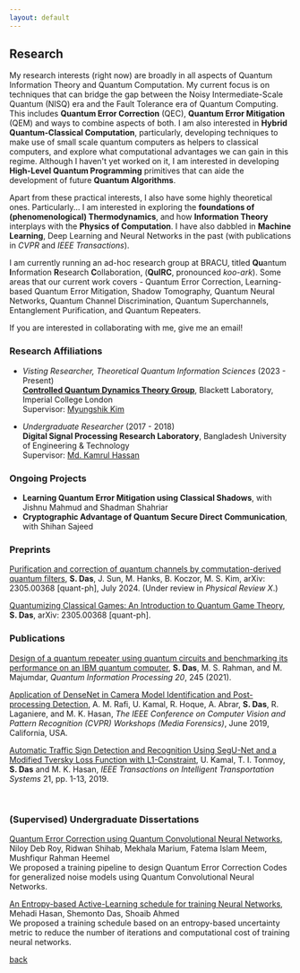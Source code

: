 ```yaml
---
layout: default
---
```


## Research

My research interests (right now) are broadly in all aspects of Quantum Information Theory and Quantum Computation. My current focus is on techniques that can bridge the gap between the Noisy Intermediate-Scale Quantum (NISQ) era and the Fault Tolerance era of Quantum Computing. This includes **Quantum Error Correction** (QEC), **Quantum Error Mitigation** (QEM) and ways to combine aspects of both. I am also interested in **Hybrid Quantum-Classical Computation**, particularly, developing techniques to make use of small scale quantum computers as helpers to classical computers, and explore what computational advantages we can gain in this regime. Although I haven't yet worked on it, I am interested in developing **High-Level Quantum Programming** primitives that can aide the development of future **Quantum Algorithms**. 

Apart from these practical interests, I also have some highly theoretical ones. Particularly... I am interested in exploring the **foundations of (phenomenological) Thermodynamics**, and how **Information Theory** interplays with the **Physics of Computation**. I have also dabbled in **Machine Learning**, Deep Learning and Neural Networks in the past (with publications in _CVPR_ and _IEEE Transactions_). 

I am currently running an ad-hoc research group at BRACU, titled **Qu**antum **I**nformation **R**esearch **C**ollaboration, (**QuIRC**, pronounced _koo-ark_). Some areas that our current work covers - Quantum Error Correction, Learning-based Quantum Error Mitigation, Shadow Tomography, Quantum Neural Networks, Quantum Channel Discrimination, Quantum Superchannels, Entanglement Purification, and Quantum Repeaters. 

If you are interested in collaborating with me, give me an email!

### Research Affiliations
- _Visting Researcher, Theoretical Quantum Information Sciences_ (2023 - Present)\
  [**Controlled Quantum Dynamics Theory Group**](https://www.imperial.ac.uk/a-z-research/quantum-optics-and-laser-science/research/controlled-quantum-dynamics/), Blackett Laboratory, Imperial College London\
  Supervisor: [Myungshik Kim](https://profiles.imperial.ac.uk/m.kim)
  
- _Undergraduate Researcher_ (2017 - 2018)\
  **Digital Signal Processing Research Laboratory**, Bangladesh University of Engineering & Technology\
  Supervisor: [Md. Kamrul Hassan](https://khasan.buet.ac.bd/)

### Ongoing Projects
- **Learning Quantum Error Mitigation using Classical Shadows**, with Jishnu Mahmud and Shadman Shahriar
- **Cryptographic Advantage of Quantum Secure Direct Communication**, with Shihan Sajeed

### Preprints
[Purification and correction of quantum channels by commutation-derived quantum filters](https://arxiv.org/abs/2407.20173), **S. Das**, J. Sun, M. Hanks, B. Koczor, M. S. Kim, arXiv: 2305.00368 [quant-ph], July 2024. (Under review in *Physical Review X*.)

[Quantumizing Classical Games: An Introduction to Quantum Game Theory](https://arxiv.org/abs/2305.00368), **S. Das**, arXiv: 2305.00368 [quant-ph]. 

### Publications 
[Design of a quantum repeater using quantum circuits and benchmarking its performance on an IBM quantum computer](https://doi.org/10.1007/s11128-021-03189-8), **S. Das**, M. S. Rahman, and M. Majumdar, *Quantum Information Processing 20*, 245 (2021).

[Application  of  DenseNet  in  Camera  Model Identification  and  Post-processing  Detection](https://openaccess.thecvf.com/content_CVPRW_2019/html/Media_Forensics/Rafi_Application_of_DenseNet_in_Camera_Model_Identification_and_Post-processing_Detection_CVPRW_2019_paper.html), A. M. Rafi, U. Kamal, R. Hoque, A. Abrar, **S. Das**, R. Laganiere, and  M. K. Hasan, *The  IEEE  Conference on Computer Vision and Pattern Recognition (CVPR) Workshops (Media Forensics)*, June 2019, California, USA. 

[Automatic Traffic Sign Detection and Recognition Using SegU-Net and a Modified Tversky Loss Function with L1-Constraint](https://doi.org/10.1109/TITS.2019.2911727), U. Kamal, T. I. Tonmoy, **S. Das** and M. K. Hasan,  *IEEE Transactions on Intelligent Transportation Systems* 21, pp. 1-13, 2019.

<br> 

### (Supervised) Undergraduate Dissertations
[Quantum Error Correction using Quantum Convolutional Neural Networks](http://dspace.bracu.ac.bd/xmlui/handle/10361/14966), Niloy Deb Roy, Ridwan Shihab, Mekhala Marium, Fatema Islam Meem, Mushfiqur Rahman Heemel\
We proposed a training pipeline to design Quantum Error Correction Codes for generalized noise models using Quantum Convolutional Neural Networks. 

[An Entropy-based Active-Learning schedule for training Neural Networks](http://dspace.bracu.ac.bd/xmlui/handle/10361/14809), Mehadi Hasan, Shemonto Das, Shoaib Ahmed\
We proposed a training schedule based on an entropy-based uncertainty metric to reduce the number of iterations and computational cost of training neural networks. 

[back](./)
